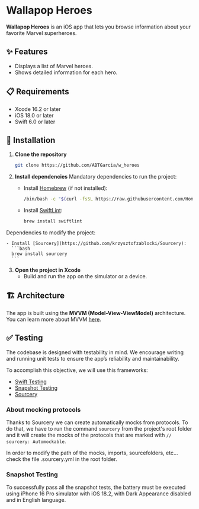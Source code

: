 # Wallapop Heroes

**Wallapop Heroes** is an iOS app that lets you browse information about your favorite Marvel superheroes.

## ✨ Features

- Displays a list of Marvel heroes.
- Shows detailed information for each hero.

## 📋 Requirements

- Xcode 16.2 or later  
- iOS 18.0 or later  
- Swift 6.0 or later  

## 🚀 Installation

1. **Clone the repository**
    ```bash
    git clone https://github.com/ABTGarcia/w_heroes
    ```

2. **Install dependencies**
Mandatory dependencies to run the project:
    - Install [Homebrew](https://brew.sh) (if not installed):
      ```bash
      /bin/bash -c "$(curl -fsSL https://raw.githubusercontent.com/Homebrew/install/HEAD/install.sh)"
      ```

    - Install [SwiftLint](https://github.com/realm/SwiftLint):
      ```bash
      brew install swiftlint
      ```
Dependencies to modify the project:

    - Install [Sourcery](https://github.com/krzysztofzablocki/Sourcery):
      ```bash
      brew install sourcery
      ```

3. **Open the project in Xcode**
    - Build and run the app on the simulator or a device.

## 🏗 Architecture

The app is built using the **MVVM (Model-View-ViewModel)** architecture.  
You can learn more about MVVM [here](https://www.hackingwithswift.com/books/ios-swiftui/introducing-mvvm-into-your-swiftui-project).

## ✅ Testing

The codebase is designed with testability in mind. We encourage writing and running unit tests to ensure the app’s reliability and maintainability.

To accomplish this objective, we will use this frameworks:
- [Swift Testing](https://developer.apple.com/documentation/testing)
- [Snapshot Testing](https://github.com/pointfreeco/swift-snapshot-testing)
- [Sourcery](https://github.com/krzysztofzablocki/Sourcery)

### About mocking protocols

Thanks to Sourcery we can create automatically mocks from protocols. To do that, we have to run the command ```sourcery``` from the project's root folder and it will create the mocks of the protocols that are marked with ```// sourcery: Automockable```.

In order to modify the path of the mocks, imports, sourcefolders, etc... check the file .sourcery.yml in the root folder.

### Snapshot Testing
To successfully pass all the snapshot tests, the battery must be executed using iPhone 16 Pro simulator with iOS 18.2, with Dark Appearance disabled and in English language.